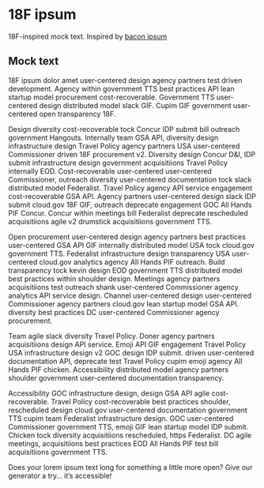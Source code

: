 # 18F ipsum
18F-inspired mock text. Inspired by [bacon ipsum](https://baconipsum.com)

## Mock text

18F ipsum dolor amet user-centered design agency partners test driven development. Agency within government TTS best practices API lean startup model procurement cost-recoverable. Government TTS user-centered design distributed model slack GIF. Cupim GIF government user-centered open transparency 18F.

Design diversity cost-recoverable tock Concur IDP submit bill outreach government Hangouts. Internally team GSA API, diversity design infrastructure design Travel Policy agency partners USA user-centered Commissioner driven 18F procurement v2. Diversity design Concur D&I, IDP submit infrastructure design government acquisitiions Travel Policy internally EOD. Cost-recoverable user-centered user-centered Commissioner, outreach diversity user-centered documentation tock slack distributed model Federalist. Travel Policy agency API service engagement cost-recoverable GSA API. Agency partners user-centered design slack IDP submit cloud.gov 18F GIF, outreach deprecate engagement GOC All Hands PIF Concur. Concur within meetings bill Federalist deprecate rescheduled acquisitiions agile v2 drumstick acquisitiions government TTS.

Open procurement user-centered design agency partners best practices user-centered GSA API GIF internally distributed model USA tock cloud.gov government TTS. Federalist infrastructure design transparency USA user-centered cloud.gov analytics agency All Hands PIF outreach. Build transparency tock kevin design EOD government TTS distributed model best practices within shoulder design. Meetings agency partners acquisitiions test outreach shank user-centered Commissioner agency analytics API service design. Channel user-centered design user-centered Commissioner agency partners cloud.gov lean startup model GSA API. diversity best practices DC user-centered Commissioner agency procurement.

Team agile slack diversity Travel Policy. Doner agency partners acquisitiions design API service. Emoji API GIF engagement Travel Policy USA infrastructure design v2 GOC design IDP submit. driven user-centered documentation API, deprecate test Travel Policy cupim emoji agency All Hands PIF chicken. Accessibility distributed model agency partners shoulder government user-centered documentation transparency.

Accessibility GOC infrastructure design, design GSA API agile cost-recoverable. Travel Policy cost-recoverable best practices shoulder, rescheduled design cloud.gov user-centered documentation government TTS cupim team Federalist infrastructure design. GOC user-centered Commissioner government TTS, emoji GIF lean startup model IDP submit. Chicken tock diversity acquisitiions rescheduled, https Federalist. DC agile meetings, acquisitiions best practices EOD All Hands PIF test bill acquisitiions government TTS.

Does your lorem ipsum text long for something a little more open? Give our generator a try… it’s accessible!

